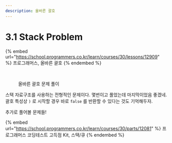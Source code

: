 ```yaml
---
description: 올바른 괄호
---
```


# 3.1 Stack Problem

{% embed url="https://school.programmers.co.kr/learn/courses/30/lessons/12909" %}
프로그래머스, 올바른 괄호
{% endembed %}

<figure><img src="../../.gitbook/assets/스크린샷 2023-03-03 오후 11.00.58.png" alt=""><figcaption><p>올바른 괄호 문제 풀이</p></figcaption></figure>

스택 자료구조를 사용하는 전형적인 문제이다. 몇번이고 풀었는데 마지막이었음 좋겠네. 괄호 특성상 `)` 로 시작할 경우 바로 `false` 를 반환할 수 있다는 것도 기억해두자.

추가로 풀어볼 문제들!

{% embed url="https://school.programmers.co.kr/learn/courses/30/parts/12081" %}
프로그래머스 코딩테스트 고득점 Kit, 스택/큐
{% endembed %}
